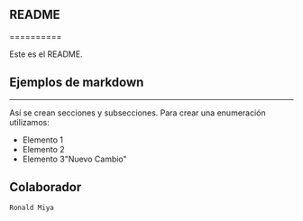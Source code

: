 ## README
==========

Este es el README.


## Ejemplos de markdown
--------------------

Así se crean secciones y subsecciones. Para crear una enumeración utilizamos:
+ Elemento 1
+ Elemento 2
+ Elemento 3"Nuevo Cambio" 

## Colaborador
	
	Ronald Miya
